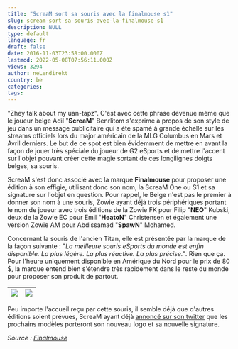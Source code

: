 ```yaml
---
title: "ScreaM sort sa souris avec la finalmouse s1"
slug: scream-sort-sa-souris-avec-la-finalmouse-s1
description: NULL
type: default
language: fr
draft: false
date: 2016-11-03T23:58:00.000Z
lastmod: 2022-05-08T07:56:11.000Z
views: 3294
author: neLendirekt
country: be
categories:
tags:
---
```

"Zhey talk about my uan-tapz". C'est avec cette phrase devenue mème que le joueur belge Adil "**ScreaM**" Benrlitom s'exprime à propos de son style de jeu dans un message publicitaire qui a été spamé à grande échelle sur les streams officiels lors du major américain de la MLG Columbus en Mars et Avril derniers. Le but de ce spot est bien évidemment de mettre en avant la façon de jouer très spéciale du joueur de G2 eSports et de mettre l'accent sur l'objet pouvant créer cette magie sortant de ces longilignes doigts belges, sa souris. 

ScreaM s'est donc associé avec la marque **Finalmouse** pour proposer une édition à son effigie, utilisant donc son nom, la ScreaM One ou S1 et sa signature sur l'objet en question. Pour rappel, le Belge n'est pas le premier à donner son nom à une souris, Zowie ayant déjà trois périphériques portant le nom de joueur avec trois éditions de la Zowie FK pour Filip "**NEO**" Kubski, deux de la Zowie EC pour Emil "**HeatoN**" Christensen et également une version Zowie AM pour Abdissamad "**SpawN**" Mohamed.

Concernant la souris de l'ancien Titan, elle est présentée par la marque de la façon suivante : "_La meilleure souris eSports du monde est enfin disponible. La plus légère. La plus réactive. La plus précise._". Rien que ça. Pour l'heure uniquement disponible en Amérique du Nord pour le prix de 80 $, la marque entend bien s'étendre très rapidement dans le reste du monde pour proposer son produit de partout. 

| ![](../../../../storage/images/581c87ad1093a_blue-image-1.jpg) | ![](../../../../storage/images/581c87cad6fd8_blue-image-2.jpg) |
| -------------------------------------------------------------- | -------------------------------------------------------------- |

  
Peu importe l'accueil reçu par cette souris, il semble déjà que d'autres éditions soient prévues, ScreaM ayant déjà [annoncé sur son twitter](https://twitter.com/G2ScreaM/status/794009308090363905?lang=en) que les prochains modèles porteront son nouveau logo et sa nouvelle signature.

_Source : [Finalmouse](http://www.finalmouse.com/shop.php)_
